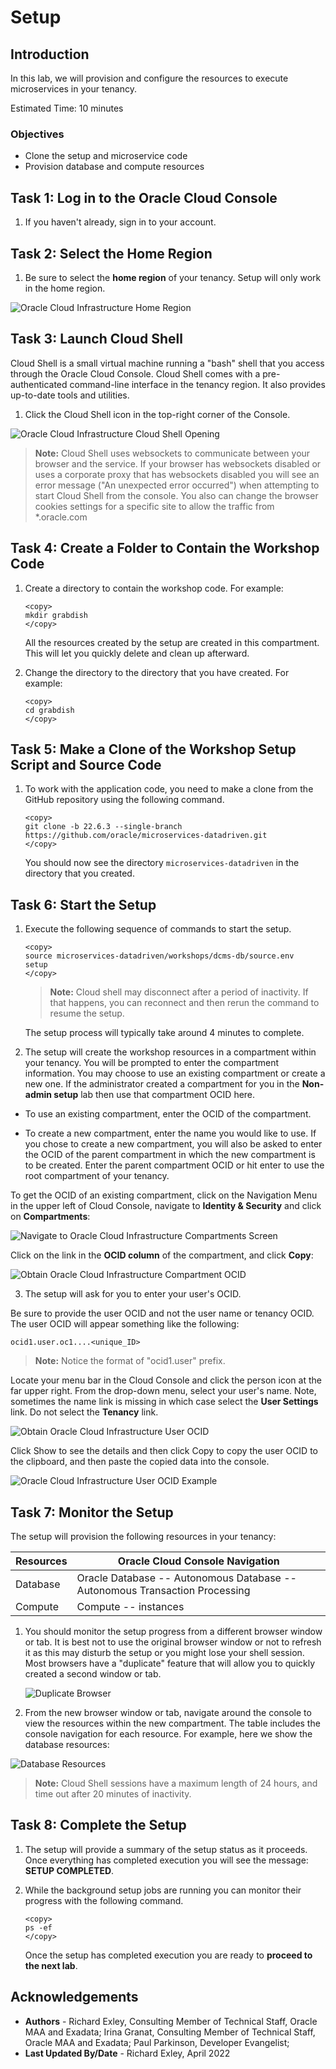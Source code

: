 # Setup

## Introduction

In this lab, we will provision and configure the resources to execute microservices in your tenancy.  

Estimated Time: 10 minutes

### Objectives

* Clone the setup and microservice code
* Provision database and compute resources

## Task 1: Log in to the Oracle Cloud Console

1. If you haven't already, sign in to your account.

## Task 2: Select the Home Region

1. Be sure to select the **home region** of your tenancy. Setup will only work in the home region.

  ![Oracle Cloud Infrastructure Home Region](images/home-region.png " ")

## Task 3: Launch Cloud Shell

Cloud Shell is a small virtual machine running a "bash" shell that you access through the Oracle Cloud Console. Cloud Shell comes with a pre-authenticated command-line interface in the tenancy region. It also provides up-to-date tools and utilities.

1. Click the Cloud Shell icon in the top-right corner of the Console.

  ![Oracle Cloud Infrastructure Cloud Shell Opening](images/open-cloud-shell.png " ")

  > **Note:** Cloud Shell uses websockets to communicate between your browser and the service. If your browser has websockets disabled or uses a corporate proxy that has websockets disabled you will see an error message ("An unexpected error occurred") when attempting to start Cloud Shell from the console. You also can change the browser cookies settings for a specific site to allow the traffic from *.oracle.com

## Task 4: Create a Folder to Contain the Workshop Code

1. Create a directory to contain the workshop code. For example:

   ```
   <copy>
   mkdir grabdish
   </copy>
   ```

   All the resources created by the setup are created in this compartment. This will let you quickly delete and clean up afterward.  

2. Change the directory to the directory that you have created. For example:

   ```
   <copy>
   cd grabdish
   </copy>
   ```

## Task 5: Make a Clone of the Workshop Setup Script and Source Code

1. To work with the application code, you need to make a clone from the GitHub repository using the following command.  

   ```
   <copy>
   git clone -b 22.6.3 --single-branch https://github.com/oracle/microservices-datadriven.git
   </copy>
   ```
   You should now see the directory `microservices-datadriven` in the directory that you created.

## Task 6: Start the Setup

1. Execute the following sequence of commands to start the setup.  

   ```
   <copy>
   source microservices-datadriven/workshops/dcms-db/source.env
   setup
   </copy>
   ```

   > **Note:** Cloud shell may disconnect after a period of inactivity. If that happens, you can reconnect and then rerun the command to resume the setup.

   The setup process will typically take around 4 minutes to complete.  

2. The setup will create the workshop resources in a compartment within your tenancy. You will be prompted to enter the compartment information.  You may choose to use an existing compartment or create a new one.  If the administrator created a compartment for you in the **Non-admin setup** lab then use that compartment OCID here.

  - To use an existing compartment, enter the OCID of the compartment.

  - To create a new compartment, enter the name you would like to use. If you chose to create a new compartment, you will also be asked to enter the OCID of the parent compartment in which the new compartment is to be created.  Enter the parent compartment OCID or hit enter to use the root compartment of your tenancy.

  To get the OCID of an existing compartment, click on the Navigation Menu in the upper left of Cloud Console, navigate to **Identity & Security** and click on **Compartments**:

  ![Navigate to Oracle Cloud Infrastructure Compartments Screen](images/compartments.png " ")

  Click on the link in the **OCID column** of the compartment, and click **Copy**:

  ![Obtain Oracle Cloud Infrastructure Compartment OCID](images/compartment-ocid.png " ")

3. The setup will ask for you to enter your user's OCID.  

  Be sure to provide the user OCID and not the user name or tenancy OCID. The user OCID will appear something like the following:

  `ocid1.user.oc1....<unique_ID>`

  > **Note:** Notice the format of "ocid1.user" prefix.

  Locate your menu bar in the Cloud Console and click the person icon at the far upper right. From the drop-down menu, select your user's name. Note, sometimes the name link is missing in which case select the **User Settings** link. Do not select the **Tenancy** link.

  ![Obtain Oracle Cloud Infrastructure User OCID](images/get-user-ocid.png " ")

  Click Show to see the details and then click Copy to copy the user OCID to the clipboard, and then paste the copied data into the console.

  ![Oracle Cloud Infrastructure User OCID Example](images/example-user-ocid.png " ")

## Task 7: Monitor the Setup

The setup will provision the following resources in your tenancy:

| Resources              | Oracle Cloud Console Navigation                                             |
|------------------------|-----------------------------------------------------------------------------|
| Database               | Oracle Database -- Autonomous Database -- Autonomous Transaction Processing |
| Compute                | Compute -- instances                                                        |

1. You should monitor the setup progress from a different browser window or tab.  It is best not to use the original browser window or not to refresh it as this may disturb the setup or you might lose your shell session. Most browsers have a "duplicate" feature that will allow you to quickly created a second window or tab.

   ![Duplicate Browser](images/duplicate-browser-tab.png " ")

2. From the new browser window or tab, navigate around the console to view the resources within the new compartment. The table includes the console navigation for each resource. For example, here we show the database resources:

  ![Database Resources](images/db-example.png " ")

  > **Note:** Cloud Shell sessions have a maximum length of 24 hours, and time out after 20 minutes of inactivity.

## Task 8: Complete the Setup

1. The setup will provide a summary of the setup status as it proceeds. Once everything has completed execution you will see the message: **SETUP COMPLETED**.

2. While the background setup jobs are running you can monitor their progress with the following command.

   ```
   <copy>
   ps -ef
   </copy>
   ```

   Once the setup has completed execution you are ready to **proceed to the next lab**.


## Acknowledgements

* **Authors** - Richard Exley, Consulting Member of Technical Staff, Oracle MAA and Exadata; Irina Granat, Consulting Member of Technical Staff, Oracle MAA and Exadata; Paul Parkinson, Developer Evangelist;
* **Last Updated By/Date** - Richard Exley, April 2022
